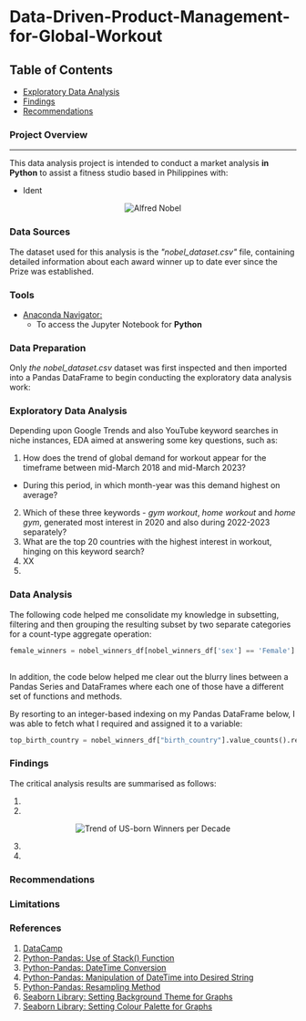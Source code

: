 # Data-Driven-Product-Management-for-Global-Workout


## Table of Contents

- [Exploratory Data Analysis](#exploratory-data-analysis)
- [Findings](#findings)
- [Recommendations](#recommendations)
  

### Project Overview
---

This data analysis project is intended to conduct a market analysis **in Python** to assist a fitness studio based in Philippines with:

- Ident


<p align="center">
  <img src="https://github.com/OzzyGoylusun/Python.-Identifying-and-Visualising-Nobel-Prize-Winners/blob/main/Nobel_Prize.png"
 alt="Alfred Nobel">
</p>



### Data Sources

The dataset used for this analysis is the *"nobel_dataset.csv"* file, containing detailed information about each award winner up to date ever since the Prize was established.


### Tools

- [Anaconda Navigator: ](https://www.anaconda.com/download)
  - To access the Jupyter Notebook for **Python**


### Data Preparation

Only *the nobel_dataset.csv* dataset was first inspected and then imported into a Pandas DataFrame to begin conducting the exploratory data analysis work:


### Exploratory Data Analysis

Depending upon Google Trends and also YouTube keyword searches in niche instances, EDA aimed at answering some key questions, such as:

1.  How does the trend of global demand for workout appear for the timeframe between mid-March 2018 and mid-March 2023?
  - During this period, in which month-year was this demand highest on average?

2.  Which of these three keywords - *gym workout*, *home workout* and *home gym*, generated most interest in 2020 and also during 2022-2023 separately? 
3.  What are the top 20 countries with the highest interest in workout, hinging on this keyword search?
4.  XX
5.  


### Data Analysis

The following code helped me consolidate my knowledge in subsetting, filtering and then grouping the resulting subset by two separate categories for a count-type aggregate operation:

```python
female_winners = nobel_winners_df[nobel_winners_df['sex'] == 'Female'].groupby(['decade',
                                                                                'category']).agg({"prize":"count"})
```

In addition, the code below helped me clear out the blurry lines between a Pandas Series and DataFrames where each one of those have a different set of functions and methods.

By resorting to an integer-based indexing on my Pandas DataFrame below, I was able to fetch what I required and assigned it to a variable:

```python
top_birth_country = nobel_winners_df["birth_country"].value_counts().reset_index().iloc[0,0]
```

### Findings

The critical analysis results are summarised as follows:

1. 
   
2. 
<p align="center">
<img src="https://github.com/OzzyGoylusun/Python.-Identifying-Hidden-Patterns-and-Visualising-Nobel-Prize-Winners/blob/main/Trend%20of%20US-born%20Winners%20per%20Decade.png" alt="Trend of US-born Winners per Decade">
</p>
  
3. 

4. 


### Recommendations



### Limitations



### References

1. [DataCamp](https://app.datacamp.com/)
2. [Python-Pandas: Use of Stack() Function](https://sparkbyexamples.com/pandas/pandas-stack-function/)
4. [Python-Pandas: DateTime Conversion](https://stackoverflow.com/questions/30405413/pandas-extract-year-from-datetime-dfyear-dfdate-year-is-not-working)
5. [Python-Pandas: Manipulation of DateTime into Desired String](https://stackoverflow.com/questions/50188123/remove-days-from-pandas-datetimeindex)
6. [Python-Pandas: Resampling Method](https://stackoverflow.com/questions/71802964/difference-between-pandas-resample-m-and-ms)
7. [Seaborn Library: Setting Background Theme for Graphs](https://seaborn.pydata.org/generated/seaborn.set_style.html)
8. [Seaborn Library: Setting Colour Palette for Graphs](https://seaborn.pydata.org/generated/seaborn.color_palette.html)
